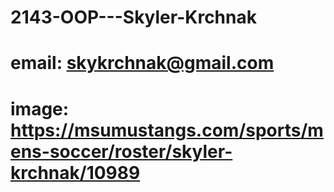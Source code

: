 # 2143-OOP---Skyler-Krchnak
# email: skykrchnak@gmail.com
# image: https://msumustangs.com/sports/mens-soccer/roster/skyler-krchnak/10989
